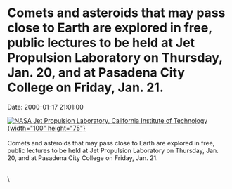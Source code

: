 Comets and asteroids that may pass close to Earth are explored in free, public lectures to be held at Jet Propulsion Laboratory on Thursday, Jan. 20, and at Pasadena City College on Friday, Jan. 21.
======================================================================================================================================================================================================

Date: 2000-01-17 21:01:00

[![NASA Jet Propulsion Laboratory, California Institute of
Technology](http://www.jpl.nasa.gov/images/){width="100"
height="75"}](http://www.jpl.nasa.gov/news/&rn=news.xml&rst=4969)\
\
Comets and asteroids that may pass close to Earth are explored in free,
public lectures to be held at Jet Propulsion Laboratory on Thursday,
Jan. 20, and at Pasadena City College on Friday, Jan. 21.

\
\
